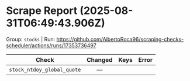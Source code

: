 # Scrape Report (2025-08-31T06:49:43.906Z)

Group: `stocks`  |  Run: https://github.com/AlbertoRoca96/scraping-checks-scheduler/actions/runs/17353736497

| Check | Changed | Keys | Error |
|---|:---:|:--|:--|
| `stock_ntdoy_global_quote` | — |  |  |
